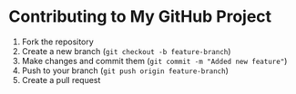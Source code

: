 # Contributing to My GitHub Project  
1. Fork the repository  
2. Create a new branch (`git checkout -b feature-branch`)  
3. Make changes and commit them (`git commit -m "Added new feature"`)  
4. Push to your branch (`git push origin feature-branch`)  
5. Create a pull request  

